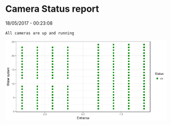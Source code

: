 Camera Status report
================
18/05/2017 - 00:23:08

    All cameras are up and running

![](camreport_files/figure-markdown_github/unnamed-chunk-2-1.png)

